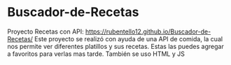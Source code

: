 # Buscador-de-Recetas
Proyecto Recetas con API: https://rubentello12.github.io/Buscador-de-Recetas/
Este proyecto se realizó con ayuda de una API de comida, la cual nos permite ver diferentes platillos y sus recetas. Estas las puedes agregar a favoritos para verlas mas tarde. También se uso HTML y JS

